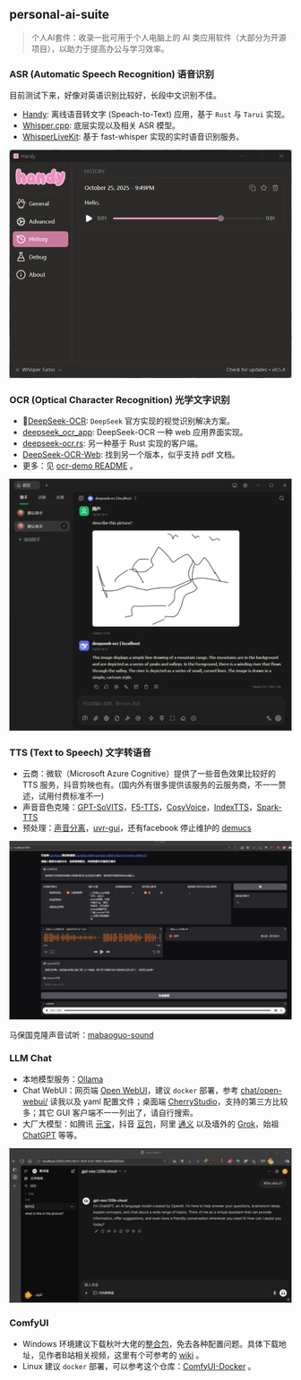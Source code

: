 personal-ai-suite
-----------------


>   个人AI套件：收录一批可用于个人电脑上的 AI 类应用软件（大部分为开源项目），以助力于提高办公与学习效率。

### ASR (Automatic Speech Recognition) 语音识别

目前测试下来，好像对英语识别比较好，长段中文识别不佳。

- [Handy](https://github.com/cjpais/Handy): 离线语音转文字 (Speach-to-Text) 应用，基于 `Rust` 与 `Tarui` 实现。
- [Whisper.cpp](https://github.com/ggml-org/whisper.cpp): 底层实现以及相关 ASR 模型。
- [WhisperLiveKit](https://github.com/QuentinFuxa/WhisperLiveKit): 基于 fast-whisper 实现的实时语音识别服务。

![handy](assets/handy.png)

### OCR (Optical Character Recognition) 光学文字识别

- 🎉[DeepSeek-OCR](https://github.com/deepseek-ai/DeepSeek-OCR): `DeepSeek` 官方实现的视觉识别解决方案。
- [deepseek_ocr_app](https://github.com/rdumasia303/deepseek_ocr_app): DeepSeek-OCR 一种 web 应用界面实现。
- [deepseek-ocr.rs](https://github.com/TimmyOVO/deepseek-ocr.rs): 另一种基于 Rust 实现的客户端。
- [DeepSeek-OCR-Web](https://github.com/fufankeji/DeepSeek-OCR-Web): 找到另一个版本，似乎支持 pdf 文档。
- 更多：见 [ocr-demo README](ocr/ocr-demo/README.md) 。

![deepseek-ocr-rs](assets/deepseek-ocr-rs.png)

### TTS (Text to Speech) 文字转语音

- 云商：微软（Microsoft Azure Cognitive）提供了一些音色效果比较好的 TTS 服务，抖音剪映也有。(国内外有很多提供该服务的云服务商，不一一赘述，试用付费标准不一)
- 声音音色克隆：[GPT-SoVITS](https://github.com/RVC-Boss/GPT-SoVITS)，[F5-TTS](https://github.com/SWivid/F5-TTS)，[CosyVoice](https://github.com/FunAudioLLM/CosyVoice)，[IndexTTS](https://github.com/index-tts/index-tts)，[Spark-TTS](https://github.com/SparkAudio/Spark-TTS)
- 预处理：[声音分离](https://vocalremover.org/zh/)，[uvr-gui](https://github.com/Anjok07/ultimatevocalremovergui)，还有facebook 停止维护的 [demucs](https://github.com/facebookresearch/demucs)

![cosy-voice](assets/cosy-voice.png)

马保国克隆声音试听：[mabaoguo-sound](assets/mabaoguo-sound.aac)

### LLM Chat

- 本地模型服务：[Ollama](https://ollama.com/)
- Chat WebUI：网页端 [Open WebUI](https://github.com/open-webui/open-webui)，建议 `docker` 部署，参考 [chat/open-webui/](chat/open-webui) 读我以及 yaml 配置文件；桌面端 [CherryStudio](https://www.cherry-ai.com/)，支持的第三方比较多；其它 GUI 客户端不一一列出了，请自行搜索。
- 大厂大模型：如腾讯 [元宝](https://yuanbao.tencent.com/)，抖音 [豆包](https://www.doubao.com/)，阿里 [通义](https://www.tongyi.com/) 以及墙外的 [Grok](https://grok.com/)，始祖 [ChatGPT](https://chatgpt.com/) 等等。

![open-webui](assets/open-webui.png)

### ComfyUI

- Windows 环境建议下载秋叶大佬的[整合包](https://space.bilibili.com/12566101)，免去各种配置问题。具体下载地址，见作者B站相关视频，这里有个可参考的 [wiki](https://comfyui-wiki.com/zh/install/install-comfyui/aaaki-comfyui-launcher-user-guide) 。
- Linux 建议 `docker` 部署，可以参考这个仓库：[ComfyUI-Docker](https://github.com/YanWenKun/ComfyUI-Docker) 。